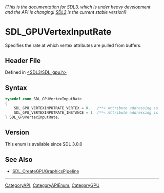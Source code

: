 ###### (This is the documentation for SDL3, which is under heavy development and the API is changing! [SDL2](https://wiki.libsdl.org/SDL2/) is the current stable version!)
# SDL_GPUVertexInputRate

Specifies the rate at which vertex attributes are pulled from buffers.

## Header File

Defined in [<SDL3/SDL_gpu.h>](https://github.com/libsdl-org/SDL/blob/main/include/SDL3/SDL_gpu.h)

## Syntax

```c
typedef enum SDL_GPUVertexInputRate
{
    SDL_GPU_VERTEXINPUTRATE_VERTEX = 0,   /**< Attribute addressing is a function of the vertex index. */
    SDL_GPU_VERTEXINPUTRATE_INSTANCE = 1  /**< Attribute addressing is a function of the instance index. */
} SDL_GPUVertexInputRate;
```

## Version

This enum is available since SDL 3.0.0

## See Also

- [SDL_CreateGPUGraphicsPipeline](SDL_CreateGPUGraphicsPipeline)

----
[CategoryAPI](CategoryAPI), [CategoryAPIEnum](CategoryAPIEnum), [CategoryGPU](CategoryGPU)

